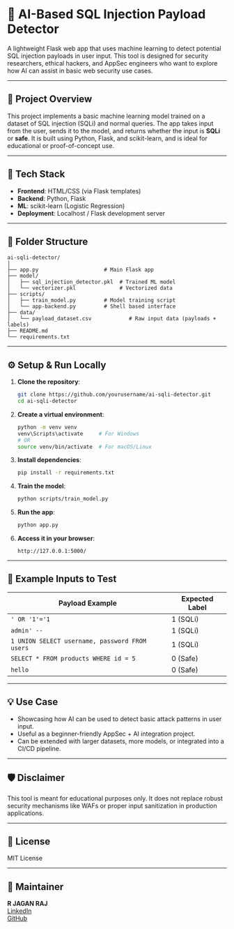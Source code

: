 
# 🧠 AI-Based SQL Injection Payload Detector

A lightweight Flask web app that uses machine learning to detect potential SQL injection payloads in user input. This tool is designed for security researchers, ethical hackers, and AppSec engineers who want to explore how AI can assist in basic web security use cases.

---

## 📌 Project Overview

This project implements a basic machine learning model trained on a dataset of SQL injection (SQLi) and normal queries. The app takes input from the user, sends it to the model, and returns whether the input is **SQLi** or **safe**. It is built using Python, Flask, and scikit-learn, and is ideal for educational or proof-of-concept use.

---

## 🧰 Tech Stack

- **Frontend**: HTML/CSS (via Flask templates)
- **Backend**: Python, Flask
- **ML**: scikit-learn (Logistic Regression)
- **Deployment**: Localhost / Flask development server

---

## 📁 Folder Structure

```
ai-sqli-detector/
│
├── app.py                     # Main Flask app
├── model/
│   ├── sql_injection_detector.pkl  # Trained ML model
│   └── vectorizer.pkl              # Vectorized data
├── scripts/
│   ├── train_model.py         # Model training script
│   └── app-backend.py         # Shell based interface
├── data/
│   └── payload_dataset.csv            # Raw input data (payloads + labels)
├── README.md
└── requirements.txt
```

---

## ⚙️ Setup & Run Locally

1. **Clone the repository**:
   ```bash
   git clone https://github.com/yourusername/ai-sqli-detector.git
   cd ai-sqli-detector
   ```

2. **Create a virtual environment**:
   ```bash
   python -m venv venv       
   venv\Scripts\activate     # For Windows
   # OR
   source venv/bin/activate  # For macOS/Linux
   ```

3. **Install dependencies**:
   ```bash
   pip install -r requirements.txt
   ```

4. **Train the model**:
   ```bash
   python scripts/train_model.py
   ```

5. **Run the app**:
   ```bash
   python app.py
   ```

6. **Access it in your browser**:
   ```
   http://127.0.0.1:5000/
   ```

---

## 🧪 Example Inputs to Test

| Payload Example                                      | Expected Label |
|------------------------------------------------------|----------------|
| `' OR '1'='1`                                        | 1 (SQLi)       |
| `admin' --`                                          | 1 (SQLi)       |
| `1 UNION SELECT username, password FROM users`       | 1 (SQLi)       |
| `SELECT * FROM products WHERE id = 5`                | 0 (Safe)       |
| `hello`                                              | 0 (Safe)       |

---

## 💡 Use Case

- Showcasing how AI can be used to detect basic attack patterns in user input.
- Useful as a beginner-friendly AppSec + AI integration project.
- Can be extended with larger datasets, more models, or integrated into a CI/CD pipeline.

---

## 🛡️ Disclaimer

This tool is meant for educational purposes only. It does not replace robust security mechanisms like WAFs or proper input sanitization in production applications.

---

## 📄 License

MIT License

---

## 🙌 Maintainer

**R JAGAN RAJ**  
[LinkedIn](https://www.linkedin.com/in/r-jagan-raj/)  
[GitHub](https://github.com/jagan-raj-r)
